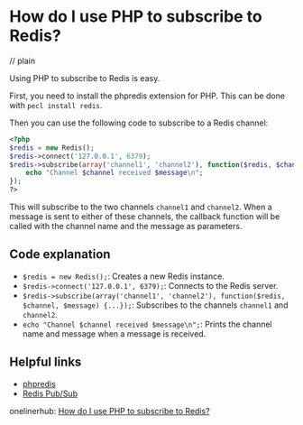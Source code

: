 # How do I use PHP to subscribe to Redis?
// plain

Using PHP to subscribe to Redis is easy.

First, you need to install the phpredis extension for PHP. This can be done with `pecl install redis`.

Then you can use the following code to subscribe to a Redis channel:

```php
<?php
$redis = new Redis();
$redis->connect('127.0.0.1', 6379);
$redis->subscribe(array('channel1', 'channel2'), function($redis, $channel, $message) {
    echo "Channel $channel received $message\n";
});
?>
```
This will subscribe to the two channels `channel1` and `channel2`. When a message is sent to either of these channels, the callback function will be called with the channel name and the message as parameters.

## Code explanation

- `$redis = new Redis();`: Creates a new Redis instance.
- `$redis->connect('127.0.0.1', 6379);`: Connects to the Redis server.
- `$redis->subscribe(array('channel1', 'channel2'), function($redis, $channel, $message) {...});`: Subscribes to the channels `channel1` and `channel2`.
- `echo "Channel $channel received $message\n";`: Prints the channel name and message when a message is received.

## Helpful links
- [phpredis](https://github.com/phpredis/phpredis#subscribe)
- [Redis Pub/Sub](https://redis.io/topics/pubsub)

onelinerhub: [How do I use PHP to subscribe to Redis?](https://onelinerhub.com/predis/how-do-i-use-php-to-subscribe-to-redis)